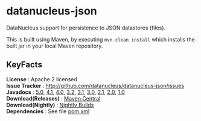datanucleus-json
================

DataNucleus support for persistence to JSON datastores (files). 

This is built using Maven, by executing `mvn clean install` which installs the built jar in your local Maven repository.


KeyFacts
--------
__License__ : Apache 2 licensed  
__Issue Tracker__ : http://github.com/datanucleus/datanucleus-json/issues    
__Javadocs__ : [5.0](http://www.datanucleus.org/javadocs/store.json/5.0/), [4.1](http://www.datanucleus.org/javadocs/store.json/4.1/), [4.0](http://www.datanucleus.org/javadocs/store.json/4.0/), [3.2](http://www.datanucleus.org/javadocs/store.json/3.2/), [3.1](http://www.datanucleus.org/javadocs/store.json/3.1/), [3.0](http://www.datanucleus.org/javadocs/store.json/3.0/), [2.1](http://www.datanucleus.org/javadocs/store.json/2.1/), [2.0](http://www.datanucleus.org/javadocs/store.json/2.0/), [1.0](http://www.datanucleus.org/javadocs/store.json/1.0/)  
__Download(Releases)__ : [Maven Central](http://central.maven.org/maven2/org/datanucleus/datanucleus-json)  
__Download(Nightly)__ : [Nightly Builds](http://www.datanucleus.org/downloads/maven2-nightly/org/datanucleus/datanucleus-json)  
__Dependencies__ : See file [pom.xml](pom.xml)  
